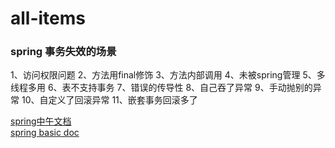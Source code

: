# all-items

#### 


### spring 事务失效的场景
1、访问权限问题
2、方法用final修饰
3、方法内部调用
4、未被spring管理
5、多线程多用
6、表不支持事务
7、错误的传导性
8、自己吞了异常
9、手动抛别的异常
10、自定义了回滚异常
11、嵌套事务回滚多了

[spring中午文档](https://www.springcloud.cc/spring-reference.html) \
[spring basic doc](https://docs.spring.io/spring-framework/docs/6.0.0/reference/html/index.html)